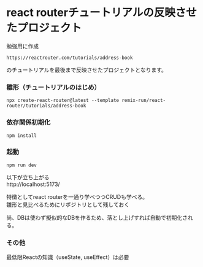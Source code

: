 # react routerチュートリアルの反映させたプロジェクト

勉強用に作成  

`https://reactrouter.com/tutorials/address-book`  

のチュートリアルを最後まで反映させたプロジェクトとなります。

### 雛形（チュートリアルのはじめ）
```
npx create-react-router@latest --template remix-run/react-router/tutorials/address-book
```

### 依存関係初期化
```
npm install
```

### 起動
```
npm run dev
```

以下が立ち上がる  
http://localhost:5173/

特徴としてreact routerを一通り学べつつCRUDも学べる。  
雛形と見比べるためにリポジトリとして残しておく  

尚、DBは使わず擬似的なDBを作るため、落とし上げすれば自動で初期化される。  

### その他
最低限Reactの知識（useState, useEffect）は必要

